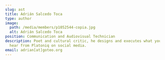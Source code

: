 ```yaml
---
slug: ast
title: Adrián Salcedo Toca
type: author
image:
  path: /media/members/p1052544-copia.jpg
  alt: Adrián Salcedo Toca
position: Communication and Audiovisual Technician
description: Poet and cultural critic, he designs and executes what you see and
  hear from Platoniq on social media.
email: adrian[at]goteo.org
---
```

